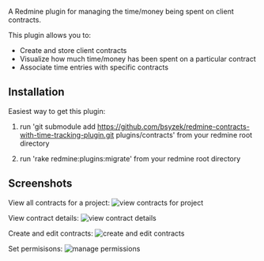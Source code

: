 A Redmine plugin for managing the time/money being spent on client contracts.

This plugin allows you to: 

- Create and store client contracts
- Visualize how much time/money has been spent on a particular contract
- Associate time entries with specific contracts

Installation
------------ 

Easiest way to get this plugin: 

1. run 'git submodule add https://github.com/bsyzek/redmine-contracts-with-time-tracking-plugin.git plugins/contracts' from your redmine root directory

2. run 'rake redmine:plugins:migrate' from your redmine root directory 

Screenshots
-----------

View all contracts for a project:
![view contracts for project](https://github.com/bsyzek/redmine-contracts-with-time-tracking-plugin/raw/master/docs/screenshots/multiple_contracts.png)

View contract details:
![view contract details](https://github.com/bsyzek/redmine-contracts-with-time-tracking-plugin/raw/master/docs/screenshots/single_contract.png)

Create and edit contracts:
![create and edit contracts](https://github.com/bsyzek/redmine-contracts-with-time-tracking-plugin/raw/master/docs/screenshots/edit_contract.png)

Set permisisons:
![manage permissions](https://github.com/bsyzek/redmine-contracts-with-time-tracking-plugin/raw/master/docs/screenshots/permissions.png)

